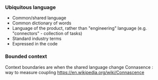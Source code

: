 ### Ubiquitous language

- Common/shared language
- Common dictionary of words
- Language of the product, rather than "engineering" language (e.g. "connectors" - collection of tasks)
- Standard industry terms
- Expressed in the code

### Bounded context

Context boundaries are when the shared language change
Connasence : way to measure coupling https://en.wikipedia.org/wiki/Connascence

